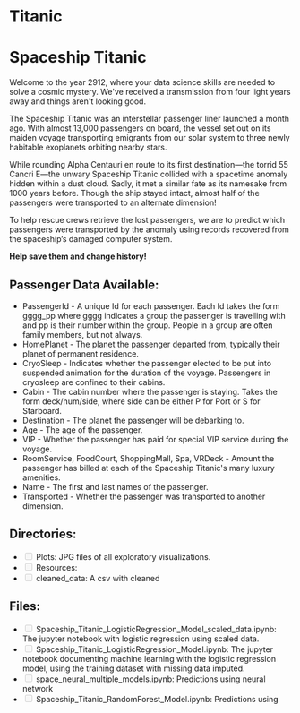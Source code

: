 # Titanic
<h1>Spaceship Titanic</h1>

<p>Welcome to the year 2912, where your data science skills are needed to solve a cosmic mystery. We've received a transmission from four light years away and things aren't looking good.</p>

<p>The Spaceship Titanic was an interstellar passenger liner launched a month ago. With almost 13,000 passengers on board, the vessel set out on its maiden voyage transporting emigrants from our solar system to three newly habitable exoplanets orbiting nearby stars.</p>

<p>While rounding Alpha Centauri en route to its first destination—the torrid 55 Cancri E—the unwary Spaceship Titanic collided with a spacetime anomaly hidden within a dust cloud. Sadly, it met a similar fate as its namesake from 1000 years before. Though the ship stayed intact, almost half of the passengers were transported to an alternate dimension!</p>

<p>To help rescue crews retrieve the lost passengers, we are to predict which passengers were transported by the anomaly using records recovered from the spaceship’s damaged computer system.</p>

<p><strong>Help save them and change history!</strong></p>

<h2>Passenger Data Available:</h2>
<ul>
  <li>PassengerId - A unique Id for each passenger. Each Id takes the form gggg_pp where gggg indicates a group the passenger is travelling with and pp is their number within the group. People in a group are often family members, but not always.</li>
  <li>HomePlanet - The planet the passenger departed from, typically their planet of permanent residence.</li>
  <li>CryoSleep - Indicates whether the passenger elected to be put into suspended animation for the duration of the voyage. Passengers in cryosleep are confined to their cabins.</li>
  <li>Cabin - The cabin number where the passenger is staying. Takes the form deck/num/side, where side can be either P for Port or S for Starboard.</li>
  <li>Destination - The planet the passenger will be debarking to.</li>
  <li>Age - The age of the passenger.</li>
  <li>VIP - Whether the passenger has paid for special VIP service during the voyage.</li>
  <li>RoomService, FoodCourt, ShoppingMall, Spa, VRDeck - Amount the passenger has billed at each of the Spaceship Titanic's many luxury amenities.</li>
  <li>Name - The first and last names of the passenger.</li>
  <li>Transported - Whether the passenger was transported to another dimension.</li>
</ul>

<h2>Directories:</h2>
<ul>
  <li><input type="checkbox" disabled> Plots: JPG files of all exploratory visualizations.</li>
  <li><input type="checkbox" disabled> Resources:</li>
  <li><input type="checkbox" disabled> cleaned_data: A csv with cleaned</li>
</ul>

<h2>Files:</h2>
<ul>
  <li><input type="checkbox" disabled> Spaceship_Titanic_LogisticRegression_Model_scaled_data.ipynb: The jupyter notebook with logistic regression using scaled data.</li>
  <li><input type="checkbox" disabled> Spaceship_Titanic_LogisticRegression_Model.ipynb: The jupyter notebook documenting machine learning with the logistic regression model, using the training dataset with missing data imputed.</li>
  <li><input type="checkbox" disabled> space_neural_multiple_models.ipynb: Predictions using neural network</li>
  <li><input type="checkbox" disabled> Spaceship_Titanic_RandomForest_Model.ipynb: Predictions using
